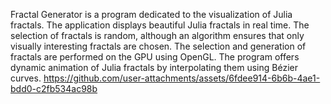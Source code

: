 Fractal Generator is a program dedicated to the visualization of Julia fractals.
The application displays beautiful Julia fractals in real time. The selection of fractals is random, although an algorithm ensures that only visually interesting fractals are chosen.
The selection and generation of fractals are performed on the GPU using OpenGL.
The program offers dynamic animation of Julia fractals by interpolating them using Bézier curves.
https://github.com/user-attachments/assets/6fdee914-6b6b-4ae1-bdd0-c2fb534ac98b

